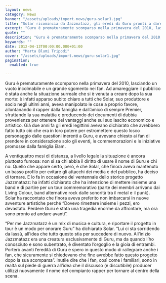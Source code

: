 ```yaml
---
layout: news
category: News
banner: "/assets/uploads/import.news/guru-solar1.jpg"
title: "Solar ricomincia da Jazzmatazz, gli eredi di Guru pronti a dare battaglia"
excerpt: "Guru è prematuramente scomparso nella primavera del 2010, lasciando un vuoto incolmabile e un grande sgomento nei fan. Ad amareggiare il pubblico è stata anche la situazione surreale che si è venuta a creare dopo la sua morte: è infatti apparso subito chiaro a tutti che Solar, suo produttore e socio negli ultimi anni, aveva [&hellip"
quote: ""
description: "Guru è prematuramente scomparso nella primavera del 2010, lasciando un vuoto incolmabile e un grande sgomento nei fan. Ad amareggiare il pubblico è stata anche la situazione surreale che si è venuta a creare dopo la sua morte: è infatti apparso subito chiaro a tutti che Solar, suo produttore e socio negli ultimi anni, aveva [&hellip"
keywords: ""
date: 2012-04-13T00:00:00.000+01:00
author: "Marta Blumi Tripodi"
cover: "/assets/uploads/import.news/guru-solar1.jpg"
pagination:
  enabled: true

---
```


Guru è prematuramente scomparso nella primavera del 2010, lasciando un vuoto incolmabile e un grande sgomento nei fan. Ad amareggiare il pubblico è stata anche la situazione surreale che si è venuta a creare dopo la sua morte: è infatti apparso subito chiaro a tutti che Solar, suo produttore e socio negli ultimi anni, aveva manipolato le cose a proprio favore, allontanando il rapper dalla famiglia e dall’amico di sempre Premier, sfruttando la sua malattia e producendo dei documenti di dubbia provenienza per ottenere dei vantaggi anche sul suo lascito economico e artistico. Già due anni fa gli eredi legittimi avevano dichiarato che avrebbero fatto tutto ciò che era in loro potere per estromettere questo losco personaggio dalle questioni inerenti a Guru, e avevano chiesto ai fan di prendere in considerazione solo gli eventi, le commemorazioni e le iniziative promosse dalla famiglia Elam.

A ventiquattro mesi di distanza, a livello legale la situazione è ancora piuttosto fumosa: non si sa chi abbia il diritto di usare il nome di Guru e chi no. Quello che appare certo, però, è che Solar, che finora aveva mantenuto un basso profilo per evitare gli attacchi dei media e del pubblico, ha deciso di tornare. E lo fa in occasione del ventennale dello storico progetto Jazzmatazz: ha infatti dichiarato che ha intenzione di mettere insieme una band e di partire per un tour commemorativo (parte dei membri arrivano dai Living Colour, band alternative rock dalle sonorità tra il metal e il punk). Solar ha raccontato che finora aveva preferito non imbarcarsi in nuove avventure artistiche perché “Dovevo rimettere insieme i pezzi, ero devastato. Perdere Guru è stata una tragedia enorme da affrontare, ma ora sono pronto ad andare avanti”.

“Per me Jazzmatazz è un mix di musica e cultura, e riportare il progetto in tour è un modo per onorare Guru” ha dichiarato Solar. “Lui ci sta sorridendo da lassù, all’idea che tutto questo stia per succedere di nuovo. All’inizio Jazzmatazz era una creatura esclusivamente di Guru, ma da quando l’ho conosciuto e sono subentrato, è diventato l’orgoglio e la gioia di entrambi. Porterò avanti l’eredità di Guru e spero in questo modo di rallegrare anche i fan, che sicuramente si chiedevano che fine avrebbe fatto questo progetto dopo la sua scomparsa”. Inutile dire che i fan, così come i familiari, sono in realtà sul piede di guerra all’idea che il discusso (e discutibile) producer utilizzi nuovamente il nome del compianto rapper per tornare al centro della scena.